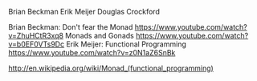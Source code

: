 Brian Beckman
Erik Meijer
Douglas Crockford

Brian Beckman: Don't fear the Monad https://www.youtube.com/watch?v=ZhuHCtR3xq8
Monads and Gonads https://www.youtube.com/watch?v=b0EF0VTs9Dc
Erik Meijer: Functional Programming https://www.youtube.com/watch?v=z0N1aZ6SnBk

http://en.wikipedia.org/wiki/Monad_(functional_programming)

